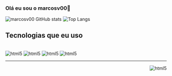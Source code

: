 ### Olá eu sou o marcosv00👋
![marcosv00 GitHub stats](https://github-readme-stats.vercel.app/api?username=marcosv00&show_icons=true&theme=dark)
![Top Langs](https://github-readme-stats.vercel.app/api/top-langs/?username=marcosv00&langs_count=8&layout=compact&theme=dark)
## Tecnologias que eu uso

<div style="display: inline_block"></br>
   <img align="center" alt="html5" src="https://img.shields.io/badge/HTML5-E34F26?style=for-the-badge&logo=html5&logoColor=white"> 
   <img align="center" alt="html5" src="https://img.shields.io/badge/CSS3-1572B6?style=for-the-badge&logo=css3&logoColor=white"> 
   <img align="center" alt="html5" src="https://img.shields.io/badge/JavaScript-F7DF1E?style=for-the-badge&logo=javascript&logoColor=black"> 
   <img align="center" alt="html5" src="https://img.shields.io/badge/Bootstrap-563D7C?style=for-the-badge&logo=bootstrap&logoColor=white"> 
</div>
<hr>
<div>
   <a  href="http://www.linkedin.com/in/marcos-batista-da-costa-246a89265" target="_blank" ><img align="right" alt="html5" src="https://img.shields.io/badge/LinkedIn-0077B5?style=for-the-badge&logo=linkedin&logoColor=white"></a>
</div>


